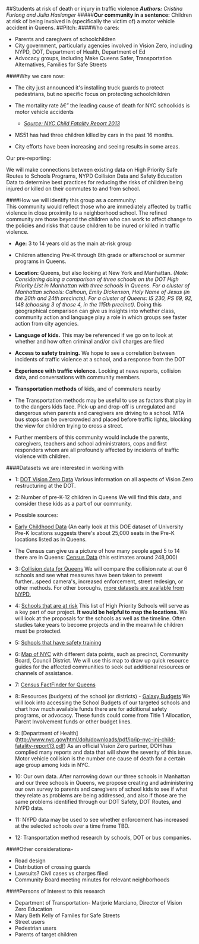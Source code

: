 ##Students at risk of death or injury in traffic violence
_**Authors:** Cristina Furlong and Julia Haslanger_
#####**Our community in a sentence:** Children at risk of being involved in (specifically the victim of) a motor vehicle accident in Queens.
##Pitch:
####Who cares: 
* Parents and caregivers of schoolchildren
* City government, particularly agencies involved in Vision Zero, including NYPD, DOT, Department of Health, Department of Ed
* Advocacy groups, including Make Queens Safer, Transportation Alternatives, Families for Safe Streets

####Why we care now:
* The city just announced it's installing truck guards to protect pedestrians, but no specific focus on protecting schoolchildren

* The mortality rate â€” the leading cause of death for NYC schoolkids is motor vehicle accidents 
    * [_Source: NYC Child Fatality Report 2013_](http://www.nyc.gov/html/doh/downloads/pdf/ip/ip-nyc-inj-child-fatality-report13.pdf)

* MS51 has had three children killed by cars in the past 16 months. 

* City efforts have been increasing and seeing results in some areas.

Our pre-reporting:
 
We will make connections between existing data on High Priority Safe Routes to Schools Programs, NYPD Collision Data and Safety Education Data to determine best practices for reducing the risks of children being injured or killed on their commutes to and from school. 
 
####How we will identify this group as a community:  
This community would reflect those who are immediately affected by traffic violence in close proximity to a neighborhood school. The refined community are those beyond the children who can work to affect change to the policies and risks that cause children to be inured or killed in traffic violence. 
 
* **Age:** 3 to 14 years old as the main at-risk group
* Children attending Pre-K through 8th grade or afterschool or summer programs in Queens.
* **Location:** Queens, but also looking at New York and Manhattan. _(Note: Considering doing a comparison of three schools on the DOT High Priority List in Manhattan with three schools in Queens. For a cluster of Manhattan schools: Calhoun, Emily Dickenson, Holy Name of Jesus (in the 20th and 24th precincts). For a cluster of Queens: IS 230, PS 69, 92, 148 (choosing 3 of those 4, in the 115th precinct)._ Doing this geographical comparison can give us insights into whether class, community action and language play a role in which groups see faster action from city agencies. 
* **Language of kids.** This may be referenced if we go on to look at whether and how often criminal and/or civil charges are filed
* **Access to safety training.** We hope to see a correlation between incidents of traffic violence at a school, and a response from the DOT
* **Experience with traffic violence.** Looking at news reports, collision data, and conversations with community members.
* **Transportation methods** of kids, and of commuters nearby
 * The Transportation methods may be useful to use as factors that play in to the dangers kids face. Pick-up and drop-off is unregulated and dangerous when parents and caregivers are driving to a school. MTA bus stops can be overcrowded and placed before traffic lights,    blocking the view for children trying to cross a street.
 
* Further members of this community would include the parents, caregivers, teachers and school administrators, cops and first responders  whom are all profoundly affected by incidents of traffic violence with children. 
 
####Datasets we are interested in working with
 
* 1: [DOT Vision Zero Data](http://www.nyc.gov/html/dot/html/about/vz_datafeeds.shtml)
Various information on all aspects of Vision Zero restructuring at the DOT.
 
* 2: Number of pre-K-12 children in Queens
We will find this data, and consider these kids as a part of our community. 
 * Possible sources: 
 * [Early Childhood Data](https://data.cityofnewyork.us/Education/Universal-Pre-K-UPK-School-Locations/kiyv-ks3f) (An early look at this DOE dataset of University Pre-K locations suggests there's about 25,000 seats in the Pre-K locations listed as in Queens.
 *  The Census can give us a picture of how many people aged 5 to 14 there are in Queens: [Census Data](http://factfinder.census.gov/faces/tableservices/jsf/pages/productview.xhtml?src=CF) (this estimates around 248,000)
 
* 3: [Collision data for Queens](http://www.nyc.gov/html/nypd/downloads/excel/traffic_data/qnacc.xls )
We will compare the collision rate at our 6 schools and see what measures have been taken to prevent further...speed camera's, increased enforcement, street redesign, or other methods. For other boroughs, [more datasets are available from NYPD.](http://www.nyc.gov/html/nypd/html/traffic_reports/motor_vehicle_collision_data.shtml)
 
* 4: [Schools that are at risk](https://data.cityofnewyork.us/Transportation/Safe-Route-to-Schools-Priority-Schools/pc34-d3sx)
This list of High Priority Schools will serve as a key part of our project. **It would be helpful to map the locations.** We will look at the proposals for the schools as well as the timeline. Often studies take years to become projects and in the meanwhile children must be protected. 
 
* 5: [Schools that have safety training](http://www.nyc.gov/html/dot/downloads/misc/outreach_schools.json)
 
* 6: [Map of NYC](http://maps.nyc.gov/doitt/nycitymap/) with different data points, such as precinct, Community Board, Council District. We will use this map to draw up quick resource guides for the affected communities to seek out additional resources or channels of assistance. 
* 7: [Census FactFinder for Queens](http://factfinder.census.gov/faces/tableservices/jsf/pages/productview.xhtml?src=CF)
 
* 8: Resources (budgets) of the school (or districts) - [Galaxy Budgets](http://schools.nyc.gov/AboutUs/funding/schoolbudgets/FY15FairStudentFundingBudget.htm?schoolcode=Q089)
We will look into accessing the School Budgets of our targeted schools and chart how much available funds there are for additional safety programs, or advocacy. These funds could come from Title 1 Allocation, Parent Involvement funds or other budget lines. 
 
* 9: [Department of Health] (http://www.nyc.gov/html/doh/downloads/pdf/ip/ip-nyc-inj-child-fatality-report13.pdf) As an official Vision Zero partner, DOH has complied many reports and data that will show the severity of this issue. Motor vehicle collision is the number one cause of death for a certain age group among kids in NYC.
 
* 10: Our own data. After narrowing down our three schools in Manhattan and our three schools in Queens, we propose creating and administering our own survey to parents and caregivers of school kids to see if what they relate as problems are being addressed, and also if those are the same problems identified through our DOT Safety, DOT Routes, and NYPD data. 
 
* 11: NYPD data may be used to see whether enforcement has increased at the selected schools over a time frame TBD. 

* 12: Transportation method research by schools, DOT or bus companies. 
 
####Other considerations-
* Road design
* Distribution of crossing guards
* Lawsuits? Civil cases vs charges filed
* Community Board meeting minutes for relevant neighborhoods
 
####Persons of Interest to this research
* Department of Transportation- Marjorie Marciano, Director of Vision Zero Education
* Mary Beth Kelly of Familes for Safe Streets
* Street users
* Pedestrian users
* Parents of target children